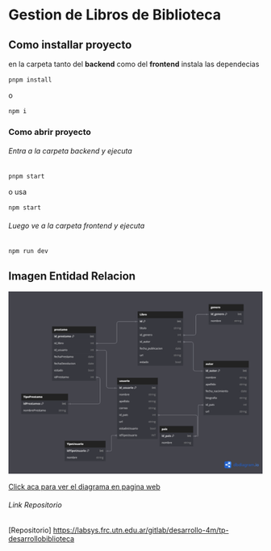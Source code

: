# Gestion de Libros de Biblioteca

## Como installar proyecto
en la carpeta tanto del **backend** como del **frontend** instala las dependecias  

```bash
pnpm install
```

o 

```bash
npm i
```

### Como abrir proyecto
###### Entra a la carpeta backend y ejecuta

```bash
pnpm start
```

o usa

```bash
npm start
```

###### Luego ve a la carpeta frontend y ejecuta
```bash
npm run dev
```

## Imagen Entidad Relacion
![image info](utils/diagrams/DER%20basico.png)

[Click aca para ver el diagrama en pagina web](https://dbdiagram.io/d/libros-DDS-666258899713410b05f98bbe)

###### Link Repositorio
[Repositorio] https://labsys.frc.utn.edu.ar/gitlab/desarrollo-4m/tp-desarrollobiblioteca